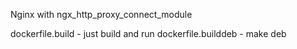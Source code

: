 Nginx with ngx_http_proxy_connect_module

dockerfile.build - just build and run
dockerfile.builddeb - make deb
